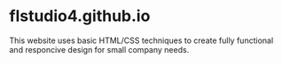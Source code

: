 # flstudio4.github.io

This website uses basic HTML/CSS techniques to create fully functional and responcive design for small company needs.  
